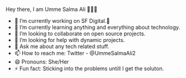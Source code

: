   Hey there, I am Umme Salma Ali 👋😍😍


- 🔭 I’m currently working on SF Digital.🤷‍
- 🌱 I’m currently learning anything and everything about technology.
- 👯 I’m looking to collaborate on open source projects.
- 🤔 I’m looking for help with dynamic projects.
- 💬 Ask me about any tech related stuff.
- 📫 How to reach me: Twitter - @UmmeSalmaAli2
- 😄 Pronouns: She/Her
- ⚡ Fun fact: Sticking into the problems untill I get the soluton.

